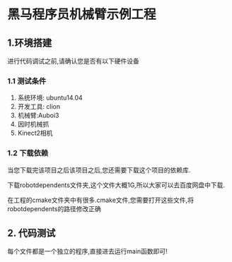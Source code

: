 # 黑马程序员机械臂示例工程

## 1.环境搭建
进行代码调试之前,请确认您是否有以下硬件设备
### 1.1 测试条件
1. 系统环境: ubuntu14.04
2. 开发工具: clion
3. 机械臂:Auboi3
4. 因时机械抓
5. Kinect2相机

### 1.2 下载依赖
当您下载完该项目之后该项目之后,您还需要下载这个项目的依赖库.

下载robotdependents文件夹,这个文件大概1G,所以大家可以去百度网盘中下载.

在工程的cmake文件夹中有很多.cmake文件,您需要打开这些文件,将robotdependents的路径修改正确


## 2. 代码测试
每个文件都是一个独立的程序,直接进去运行main函数即可!

